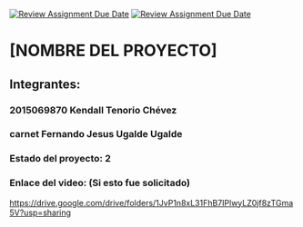 [![Review Assignment Due Date](https://classroom.github.com/assets/deadline-readme-button-24ddc0f5d75046c5622901739e7c5dd533143b0c8e959d652212380cedb1ea36.svg)](https://classroom.github.com/a/jxbw8WFe)
[![Review Assignment Due Date](https://classroom.github.com/assets/deadline-readme-button-8d59dc4de5201274e310e4c54b9627a8934c3b88527886e3b421487c677d23eb.svg)](https://classroom.github.com/a/jxbw8WFe)
# [NOMBRE DEL PROYECTO]
## Integrantes:
### 2015069870 Kendall Tenorio Chévez
### carnet Fernando Jesus Ugalde Ugalde

### Estado del proyecto: 2
### Enlace del video: (Si esto fue solicitado)
https://drive.google.com/drive/folders/1JvP1n8xL31FhB7IPlwyLZ0jf8zTGma5V?usp=sharing
